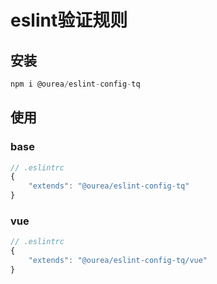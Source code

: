 # eslint验证规则

## 安装

```javascript
npm i @ourea/eslint-config-tq
```

## 使用

### base

```javascript
// .eslintrc
{
    "extends": "@ourea/eslint-config-tq"
}
```

### vue

```javascript
// .eslintrc
{
    "extends": "@ourea/eslint-config-tq/vue"
}
```
